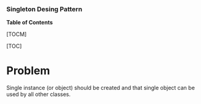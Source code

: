 ### Singleton Desing Pattern 

**Table of Contents**

[TOCM]

[TOC]

# Problem
Single instance (or object) should be created and that single object can be used by all other classes.

